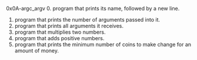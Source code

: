 0x0A-argc_argv
0. program that prints its name, followed by a new line.
1. program that prints the number of arguments passed into it.
2. program that prints all arguments it receives.
3. program that multiplies two numbers.
4. program that adds positive numbers.
5. program that prints the minimum number of coins to make change for an amount of money.
